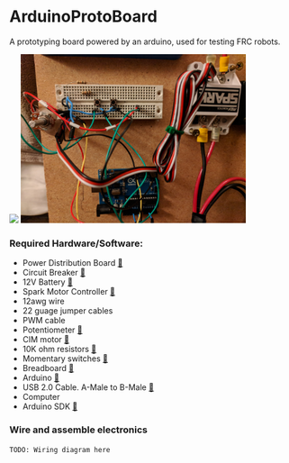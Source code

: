 # ArduinoProtoBoard
A prototyping board powered by an arduino, used for testing FRC robots.

<img src="https://github.com/eshsrobotics/ArduinoProtoBoard/blob/master/imgs/IMG_20180129_003759.jpg?raw=true" height="300">
<img src="https://github.com/eshsrobotics/ArduinoProtoBoard/blob/master/imgs/IMG_20180129_004011.jpg?raw=true" height="300">

### Required Hardware/Software:

- Power Distribution Board [🛒](http://www.andymark.com/cross-the-road-power-distribution-panel-p/am-2856.htm)
- Circuit Breaker [🛒](http://www.andymark.com/120-amp-robot-main-circuit-breaker-p/am-0282.htm)
- 12V Battery [🛒](http://www.andymark.com/power-patrol-sla1116-12-volt-18ah-batteries-2-pack-p/am-3062.htm)
- Spark Motor Controller [🛒](https://www.amazon.com/SPARK-Motor-Controller-REV-Robotics/dp/B0187YCAFI/)
- 12awg wire
- 22 guage jumper cables
- PWM cable
- Potentiometer [🛒](https://www.amazon.com/Linear-Rotary-Potentiometer-JST-XH2-5-Connector/dp/B071X4DKV7/)
- CIM motor [🛒](https://www.andymark.com/CIM-Motor-p/am-0255.htm)
- 10K ohm resistors [🛒](https://www.amazon.com/Projects-10EP51210K0-10k-Resistors-Pack/dp/B0185FKB0K/)
- Momentary switches [🛒](https://www.amazon.com/CO-RODE-Tact-Button-Switch-6x6x5mm/dp/B00W0YUV1W/)
- Breadboard [🛒](https://www.amazon.com/Elegoo-EL-CP-003-Breadboard-Solderless-Distribution/dp/B01EV6LJ7G/)
- Arduino [🛒](https://store.arduino.cc/usa/arduino-uno-rev3)
- USB 2.0 Cable. A-Male to B-Male [🛒](https://www.amazon.com/AmazonBasics-USB-2-0-Cable-Male/dp/B00NH11KIK/)
- Computer
- Arduino SDK [🔗](https://www.arduino.cc/en/Main/Software)  

### Wire and assemble electronics
    TODO: Wiring diagram here
